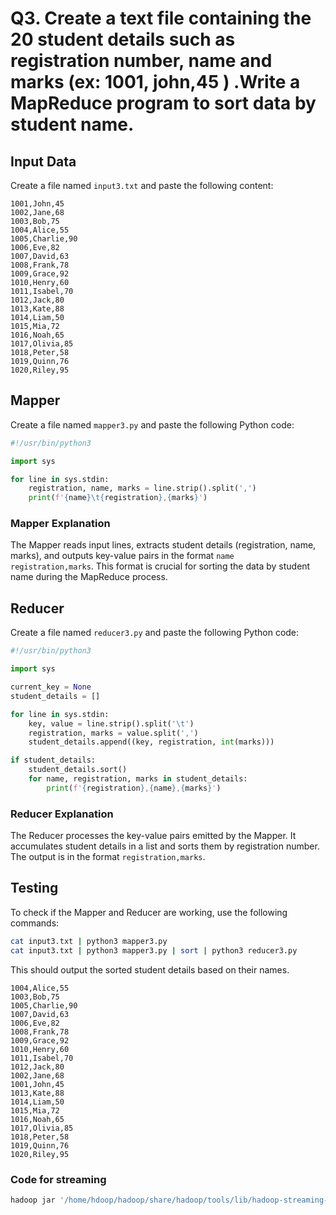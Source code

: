 # Q3. Create a text file containing the 20 student details such as registration number, name and marks (ex: 1001, john,45 ) .Write a MapReduce program to sort data by student name.

## Input Data

Create a file named `input3.txt` and paste the following content:

```plaintext
1001,John,45
1002,Jane,68
1003,Bob,75
1004,Alice,55
1005,Charlie,90
1006,Eve,82
1007,David,63
1008,Frank,78
1009,Grace,92
1010,Henry,60
1011,Isabel,70
1012,Jack,80
1013,Kate,88
1014,Liam,50
1015,Mia,72
1016,Noah,65
1017,Olivia,85
1018,Peter,58
1019,Quinn,76
1020,Riley,95
```

## Mapper

Create a file named `mapper3.py` and paste the following Python code:

```python
#!/usr/bin/python3

import sys

for line in sys.stdin:
    registration, name, marks = line.strip().split(',')
    print(f'{name}\t{registration},{marks}')
```

### Mapper Explanation

The Mapper reads input lines, extracts student details (registration, name, marks), and outputs key-value pairs in the format `name   registration,marks`. This format is crucial for sorting the data by student name during the MapReduce process.

## Reducer

Create a file named `reducer3.py` and paste the following Python code:

```python
#!/usr/bin/python3

import sys

current_key = None
student_details = []

for line in sys.stdin:
    key, value = line.strip().split('\t')
    registration, marks = value.split(',')
    student_details.append((key, registration, int(marks)))

if student_details:
    student_details.sort()
    for name, registration, marks in student_details:
        print(f'{registration},{name},{marks}')

```

### Reducer Explanation

The Reducer processes the key-value pairs emitted by the Mapper. It accumulates student details in a list and sorts them by registration number. The output is in the format `registration,marks`.

## Testing

To check if the Mapper and Reducer are working, use the following commands:

```bash
cat input3.txt | python3 mapper3.py
cat input3.txt | python3 mapper3.py | sort | python3 reducer3.py
```

This should output the sorted student details based on their names.
```
1004,Alice,55
1003,Bob,75
1005,Charlie,90
1007,David,63
1006,Eve,82
1008,Frank,78
1009,Grace,92
1010,Henry,60
1011,Isabel,70
1012,Jack,80
1002,Jane,68
1001,John,45
1013,Kate,88
1014,Liam,50
1015,Mia,72
1016,Noah,65
1017,Olivia,85
1018,Peter,58
1019,Quinn,76
1020,Riley,95
```
### Code for streaming 

```bash
hadoop jar '/home/hdoop/hadoop/share/hadoop/tools/lib/hadoop-streaming-3.3.6.jar' -file mapper.py -mapper mapper.py -file reducer.py -reducer reducer.py -input /bda244/input.txt -output /bda244/oup1
```